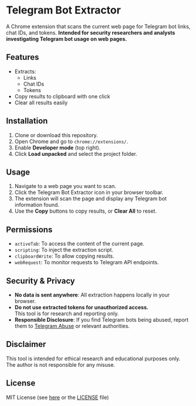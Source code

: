 


# Telegram Bot Extractor

A Chrome extension that scans the current web page for Telegram bot links, chat IDs, and tokens. 
**Intended for security researchers and analysts investigating Telegram bot usage on web pages.**

## Features

- Extracts:
  - Links 
  - Chat IDs
  - Tokens 
- Copy results to clipboard with one click
- Clear all results easily

## Installation

1. Clone or download this repository.
2. Open Chrome and go to `chrome://extensions/`.
3. Enable **Developer mode** (top right).
4. Click **Load unpacked** and select the project folder.

## Usage

1. Navigate to a web page you want to scan.
2. Click the Telegram Bot Extractor icon in your browser toolbar.
3. The extension will scan the page and display any Telegram bot information found.
4. Use the **Copy** buttons to copy results, or **Clear All** to reset.


## Permissions

- `activeTab`: To access the content of the current page.
- `scripting`: To inject the extraction script.
- `clipboardWrite`: To allow copying results.
- `webRequest`: To monitor requests to Telegram API endpoints.

## Security & Privacy

- **No data is sent anywhere**: All extraction happens locally in your browser.
- **Do not use extracted tokens for unauthorized access.**  
  This tool is for research and reporting only.
- **Responsible Disclosure**: If you find Telegram bots being abused, report them to [Telegram Abuse](https://telegram.org/abuse) or relevant authorities.

## Disclaimer

This tool is intended for ethical research and educational purposes only.  
The author is not responsible for any misuse.

## License

MIT License (see [here](https://opensource.org/licenses/MIT) or the [LICENSE](LICENSE) file)